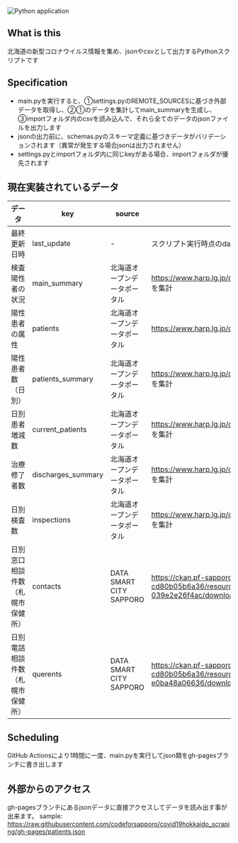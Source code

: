 ![Python application](https://github.com/codeforsapporo/covid19hokkaido_scraping/workflows/Python%20application/badge.svg)

## What is this
北海道の新型コロナウイルス情報を集め、jsonやcsvとして出力するPythonスクリプトです

## Specification
- main.pyを実行すると、①settings.pyのREMOTE_SOURCESに基づき外部データを取得し、②①のデータを集計してmain_summaryを生成し、③importフォルダ内のcsvを読み込んで、それら全てのデータのjsonファイルを出力します
- jsonの出力前に、schemas.pyのスキーマ定義に基づきデータがバリデーションされます（異常が発生する場合jsonは出力されません）
- settings.pyとimportフォルダ内に同じkeyがある場合、importフォルダが優先されます

## 現在実装されているデータ
| データ |  key  |  source  | url  |
| ---- | ---- | ---- | ---- |
|  最終更新日時  |  last_update  | - |  スクリプト実行時点のdatetime  |
|  検査陽性者の状況  |  main_summary  | 北海道オープンデータポータル |  https://www.harp.lg.jp/opendata/dataset/1369/resource/2853/covid19_data.csv を集計|
|  陽性患者の属性  |  patients  | 北海道オープンデータポータル |  https://www.harp.lg.jp/opendata/dataset/1369/resource/2828/patients.csv |
|  陽性患者数（日別）  |  patients_summary  | 北海道オープンデータポータル |  https://www.harp.lg.jp/opendata/dataset/1369/resource/2853/covid19_data.csv を集計|
|  日別患者増減数  |  current_patients  | 北海道オープンデータポータル |  https://www.harp.lg.jp/opendata/dataset/1369/resource/2853/covid19_data.csv を集計|
|  治療修了者数  |  discharges_summary  | 北海道オープンデータポータル |  https://www.harp.lg.jp/opendata/dataset/1369/resource/2853/covid19_data.csv を集計|
|  日別検査数  |  inspections  | 北海道オープンデータポータル |  https://www.harp.lg.jp/opendata/dataset/1369/resource/2853/covid19_data.csv を集計|
|  日別窓口相談件数（札幌市保健所）  |  contacts  | DATA SMART CITY SAPPORO |  https://ckan.pf-sapporo.jp/dataset/f6338cc2-dd6b-43b6-98a3-cd80b05b6a36/resource/e9e6f062-cafd-4aea-992f-039e2e26f4ac/download/contacts.csv  |
|  日別電話相談件数 （札幌市保健所） |  querents  | DATA SMART CITY SAPPORO |  https://ckan.pf-sapporo.jp/dataset/f6338cc2-dd6b-43b6-98a3-cd80b05b6a36/resource/a89ba566-93d1-416a-a269-e0ba48a06636/download/querents.csv  |

## Scheduling
GitHub Actionsにより1時間に一度、main.pyを実行してjson類をgh-pagesブランチに書き出します

## 外部からのアクセス
gh-pagesブランチにあるjsonデータに直接アクセスしてデータを読み出す事が出来ます。
sample: https://raw.githubusercontent.com/codeforsapporo/covid19hokkaido_scraping/gh-pages/patients.json